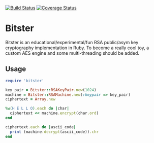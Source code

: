 [![Build Status](https://travis-ci.org/jkvalk/bitster.svg?branch=master)](https://travis-ci.org/jkvalk/bitster)
[![Coverage Status](https://coveralls.io/repos/jkvalk/bitster/badge.svg?branch=master&service=github)](https://coveralls.io/github/jkvalk/bitster?branch=master)


# Bitster

Bitster is an educational/experimental/fun RSA public/asym key cryptography implementation in Ruby. To become a really cool toy, 
a custom AES engine and some multi-threading should be added.

## Usage
```ruby
require 'bitster'

key_pair = Bitster::RSAKeyPair.new(1024)
machine = Bitster::RSAMachine.new(:keypair => key_pair)
ciphertext = Array.new

%w(H E L L O).each do |char|
  ciphertext << machine.encrypt(char.ord)
end

ciphertext.each do |ascii_code|
  print (machine.decrypt(ascii_code)).chr
end
```

